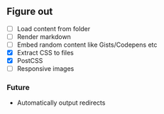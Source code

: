 ## Figure out

* [ ] Load content from folder
* [ ] Render markdown
* [ ] Embed random content like Gists/Codepens etc
* [x] Extract CSS to files
* [x] PostCSS
* [ ] Responsive images

### Future

* Automatically output redirects

